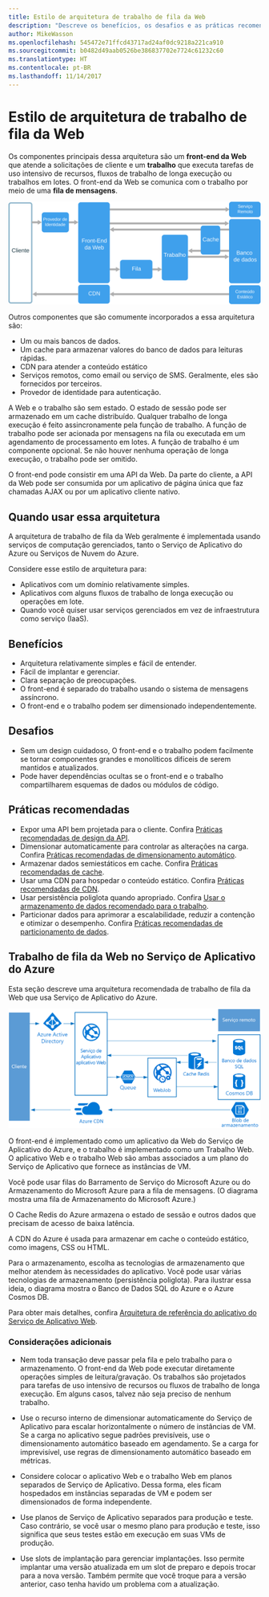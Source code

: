 ```yaml
---
title: Estilo de arquitetura de trabalho de fila da Web
description: "Descreve os benefícios, os desafios e as práticas recomendadas para arquiteturas de trabalho de fila da Web no Azure"
author: MikeWasson
ms.openlocfilehash: 545472e71ffcd43717ad24af0dc9218a221ca910
ms.sourcegitcommit: b0482d49aab0526be386837702e7724c61232c60
ms.translationtype: HT
ms.contentlocale: pt-BR
ms.lasthandoff: 11/14/2017
---
```

# <a name="web-queue-worker-architecture-style"></a>Estilo de arquitetura de trabalho de fila da Web

Os componentes principais dessa arquitetura são um **front-end da Web** que atende a solicitações de cliente e um **trabalho** que executa tarefas de uso intensivo de recursos, fluxos de trabalho de longa execução ou trabalhos em lotes.  O front-end da Web se comunica com o trabalho por meio de uma **fila de mensagens**.  

![](./images/web-queue-worker-logical.svg)

Outros componentes que são comumente incorporados a essa arquitetura são:

- Um ou mais bancos de dados. 
- Um cache para armazenar valores do banco de dados para leituras rápidas.
- CDN para atender a conteúdo estático
- Serviços remotos, como email ou serviço de SMS. Geralmente, eles são fornecidos por terceiros.
- Provedor de identidade para autenticação.

A Web e o trabalho são sem estado. O estado de sessão pode ser armazenado em um cache distribuído. Qualquer trabalho de longa execução é feito assincronamente pela função de trabalho. A função de trabalho pode ser acionada por mensagens na fila ou executada em um agendamento de processamento em lotes. A função de trabalho é um componente opcional. Se não houver nenhuma operação de longa execução, o trabalho pode ser omitido.  

O front-end pode consistir em uma API da Web. Da parte do cliente, a API da Web pode ser consumida por um aplicativo de página única que faz chamadas AJAX ou por um aplicativo cliente nativo.

## <a name="when-to-use-this-architecture"></a>Quando usar essa arquitetura

A arquitetura de trabalho de fila da Web geralmente é implementada usando serviços de computação gerenciados, tanto o Serviço de Aplicativo do Azure ou Serviços de Nuvem do Azure. 

Considere esse estilo de arquitetura para:

- Aplicativos com um domínio relativamente simples.
- Aplicativos com alguns fluxos de trabalho de longa execução ou operações em lote.
- Quando você quiser usar serviços gerenciados em vez de infraestrutura como serviço (IaaS).

## <a name="benefits"></a>Benefícios

- Arquitetura relativamente simples e fácil de entender.
- Fácil de implantar e gerenciar.
- Clara separação de preocupações.
- O front-end é separado do trabalho usando o sistema de mensagens assíncrono.
- O front-end e o trabalho podem ser dimensionado independentemente.

## <a name="challenges"></a>Desafios

- Sem um design cuidadoso, O front-end e o trabalho podem facilmente se tornar componentes grandes e monolíticos difíceis de serem mantidos e atualizados.
- Pode haver dependências ocultas se o front-end e o trabalho compartilharem esquemas de dados ou módulos de código. 

## <a name="best-practices"></a>Práticas recomendadas

- Expor uma API bem projetada para o cliente. Confira [Práticas recomendadas de design da API][api-design].
- Dimensionar automaticamente para controlar as alterações na carga. Confira [Práticas recomendadas de dimensionamento automático][autoscaling].
- Armazenar dados semiestáticos em cache. Confira [Práticas recomendadas de cache][caching].
- Usar uma CDN para hospedar o conteúdo estático. Confira [Práticas recomendadas de CDN][cdn].
- Usar persistência poliglota quando apropriado. Confira [Usar o armazenamento de dados recomendado para o trabalho][polyglot].
- Particionar dados para aprimorar a escalabilidade, reduzir a contenção e otimizar o desempenho. Confira [Práticas recomendadas de particionamento de dados][data-partition].


## <a name="web-queue-worker-on-azure-app-service"></a>Trabalho de fila da Web no Serviço de Aplicativo do Azure

Esta seção descreve uma arquitetura recomendada de trabalho de fila da Web que usa Serviço de Aplicativo do Azure. 

![](./images/web-queue-worker-physical.png)

O front-end é implementado como um aplicativo da Web do Serviço de Aplicativo do Azure, e o trabalho é implementado como um Trabalho Web. O aplicativo Web e o trabalho Web são ambas associados a um plano do Serviço de Aplicativo que fornece as instâncias de VM. 

Você pode usar filas do Barramento de Serviço do Microsoft Azure ou do Armazenamento do Microsoft Azure para a fila de mensagens. (O diagrama mostra uma fila de Armazenamento do Microsoft Azure.)

O Cache Redis do Azure armazena o estado de sessão e outros dados que precisam de acesso de baixa latência.

A CDN do Azure é usada para armazenar em cache o conteúdo estático, como imagens, CSS ou HTML.

Para o armazenamento, escolha as tecnologias de armazenamento que melhor atendem às necessidades do aplicativo. Você pode usar várias tecnologias de armazenamento (persistência poliglota). Para ilustrar essa ideia, o diagrama mostra o Banco de Dados SQL do Azure e o Azure Cosmos DB.  

Para obter mais detalhes, confira [Arquitetura de referência do aplicativo do Serviço de Aplicativo Web][scalable-web-app].

### <a name="additional-considerations"></a>Considerações adicionais

- Nem toda transação deve passar pela fila e pelo trabalho para o armazenamento. O front-end da Web pode executar diretamente operações simples de leitura/gravação. Os trabalhos são projetados para tarefas de uso intensivo de recursos ou fluxos de trabalho de longa execução. Em alguns casos, talvez não seja preciso de nenhum trabalho.

- Use o recurso interno de dimensionar automaticamente do Serviço de Aplicativo para escalar horizontalmente o número de instâncias de VM. Se a carga no aplicativo segue padrões previsíveis, use o dimensionamento automático baseado em agendamento. Se a carga for imprevisível, use regras de dimensionamento automático baseado em métricas.      

- Considere colocar o aplicativo Web e o trabalho Web em planos separados de Serviço de Aplicativo. Dessa forma, eles ficam hospedados em instâncias separadas de VM e podem ser dimensionados de forma independente. 

- Use planos de Serviço de Aplicativo separados para produção e teste. Caso contrário, se você usar o mesmo plano para produção e teste, isso significa que seus testes estão em execução em suas VMs de produção.

- Use slots de implantação para gerenciar implantações. Isso permite implantar uma versão atualizada em um slot de preparo e depois trocar para a nova versão. Também permite que você troque para a versão anterior, caso tenha havido um problema com a atualização.

<!-- links -->

[api-design]: ../../best-practices/api-design.md
[autoscaling]: ../../best-practices/auto-scaling.md
[caching]: ../../best-practices/caching.md
[cdn]: ../../best-practices/cdn.md
[data-partition]: ../../best-practices/data-partitioning.md
[polyglot]: ../design-principles/use-the-best-data-store.md
[scalable-web-app]: ../../reference-architectures/app-service-web-app/scalable-web-app.md